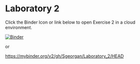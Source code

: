 # Laboratory 2
Click the Binder Icon or link below to open Exercise 2 in a cloud environment.

[![Binder](https://mybinder.org/badge_logo.svg)](https://mybinder.org/v2/gh/Sgeorgan/Laboratory_2/HEAD)

or

https://mybinder.org/v2/gh/Sgeorgan/Laboratory_2/HEAD
